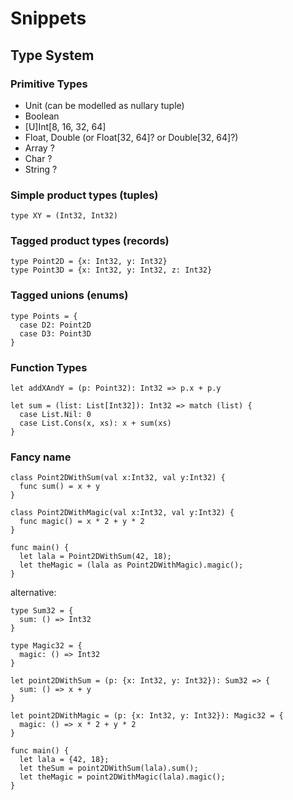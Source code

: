 # Snippets

## Type System

### Primitive Types
 - Unit (can be modelled as nullary tuple)
 - Boolean
 - [U]Int[8, 16, 32, 64]
 - Float, Double (or Float[32, 64]? or Double[32, 64]?)
 - Array<primitive type> ?
 - Char ?
 - String ?

### Simple product types (tuples)

```
type XY = (Int32, Int32)
```

### Tagged product types (records)

```
type Point2D = {x: Int32, y: Int32}
type Point3D = {x: Int32, y: Int32, z: Int32}
```

### Tagged unions (enums)

```
type Points = {
  case D2: Point2D
  case D3: Point3D
}
```

### Function Types

```
let addXAndY = (p: Point32): Int32 => p.x + p.y
```

```
let sum = (list: List[Int32]): Int32 => match (list) {
  case List.Nil: 0
  case List.Cons(x, xs): x + sum(xs) 
}
```

### Fancy name

```
class Point2DWithSum(val x:Int32, val y:Int32) {
  func sum() = x + y
}

class Point2DWithMagic(val x:Int32, val y:Int32) {
  func magic() = x * 2 + y * 2
}

func main() {
  let lala = Point2DWithSum(42, 18);
  let theMagic = (lala as Point2DWithMagic).magic();
}
```

alternative:

```
type Sum32 = {
  sum: () => Int32
}

type Magic32 = {
  magic: () => Int32
}

let point2DWithSum = (p: {x: Int32, y: Int32}): Sum32 => {
  sum: () => x + y
}

let point2DWithMagic = (p: {x: Int32, y: Int32}): Magic32 = {
  magic: () => x * 2 + y * 2
}

func main() {
  let lala = {42, 18};
  let theSum = point2DWithSum(lala).sum();
  let theMagic = point2DWithMagic(lala).magic();
}
```

